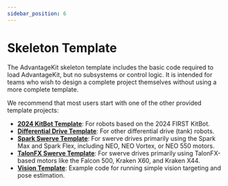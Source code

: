 ```yaml
---
sidebar_position: 6
---
```


# Skeleton Template

The AdvantageKit skeleton template includes the basic code required to load AdvantageKit, but no subsystems or control logic. It is intended for teams who wish to design a complete project themselves without using a more complete template.

We recommend that most users start with one of the other provided template projects:

- **[2024 KitBot Template](./kitbot-2024-template.md)**: For robots based on the 2024 FIRST KitBot.
- **[Differential Drive Template](./diff-drive-template.md)**: For other differential drive (tank) robots.
- **[Spark Swerve Template](./spark-swerve-template.md)**: For swerve drives primarily using the Spark Max and Spark Flex, including NEO, NEO Vortex, or NEO 550 motors.
- **[TalonFX Swerve Template](./talonfx-swerve-template.md)**: For swerve drives primarily using TalonFX-based motors like the Falcon 500, Kraken X60, and Kraken X44.
- **[Vision Template](./vision-template.md)**: Example code for running simple vision targeting and pose estimation.
